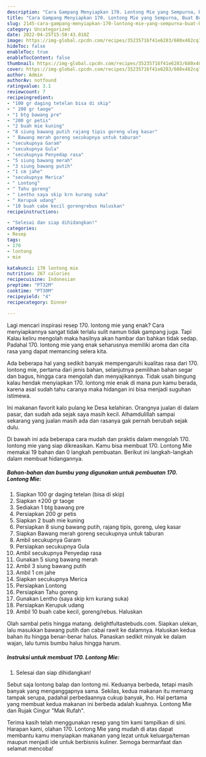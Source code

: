 ```yaml
---
description: "Cara Gampang Menyiapkan 170. Lontong Mie yang Sempurna, Buat Buka Puasa Lezat Sekali"
title: "Cara Gampang Menyiapkan 170. Lontong Mie yang Sempurna, Buat Buka Puasa Lezat Sekali"
slug: 2145-cara-gampang-menyiapkan-170-lontong-mie-yang-sempurna-buat-buka-puasa-lezat-sekali
category: Uncategorized
date: 2022-04-25T15:50:43.018Z
image: https://img-global.cpcdn.com/recipes/35235716f41e6283/680x482cq70/170-lontong-mie-foto-resep-utama.jpg
hideToc: false
enableToc: true
enableTocContent: false
thumbnail: https://img-global.cpcdn.com/recipes/35235716f41e6283/680x482cq70/170-lontong-mie-foto-resep-utama.jpg
cover: https://img-global.cpcdn.com/recipes/35235716f41e6283/680x482cq70/170-lontong-mie-foto-resep-utama.jpg
author: Admin
authorAv: notfound
ratingvalue: 3.1
reviewcount: 7
recipeingredient:
- "100 gr daging tetelan bisa di skip"
- " 200 gr taoge"
- "1 btg bawang pre"
- "200 gr petis"
- "2 buah mie kuning"
- "8 siung bawang putih rajang tipis goreng uleg kasar"
- " Bawang merah goreng secukupnya untuk taburan"
- "secukupnya Garam"
- "secukupnya Gula"
- "secukupnya Penyedap rasa"
- "5 siung bawang merah"
- "3 siung bawang putih"
- "1 cm jahe"
- "secukupnya Merica"
- " Lontong"
- " Tahu goreng"
- " Lentho saya skip krn kurang suka"
- " Kerupuk udang"
- "10 buah cabe kecil gorengrebus Haluskan"
recipeinstructions:

- "Selesai dan siap dihidangkan!"
categories:
- Resep
tags:
- 170
- lontong
- mie

katakunci: 170 lontong mie 
nutrition: 267 calories
recipecuisine: Indonesian
preptime: "PT32M"
cooktime: "PT30M"
recipeyield: "4"
recipecategory: Dinner

---
```



Lagi mencari inspirasi resep 170. lontong mie yang enak? Cara menyiapkannya sangat tidak terlalu sulit namun tidak gampang juga. Tapi Kalau keliru mengolah maka hasilnya akan hambar dan bahkan tidak sedap. Padahal 170. lontong mie yang enak seharusnya memiliki aroma dan cita rasa yang dapat memancing selera kita.


Ada beberapa hal yang sedikit banyak mempengaruhi kualitas rasa dari 170. lontong mie, pertama dari jenis bahan, selanjutnya pemilihan bahan segar dan bagus, hingga cara mengolah dan menyajikannya. Tidak usah bingung kalau hendak menyiapkan 170. lontong mie enak di mana pun kamu berada, karena asal sudah tahu caranya maka hidangan ini bisa menjadi suguhan istimewa.

Ini makanan favorit kalo pulang ke Desa kelahiran. Orangnya jualan di dalam pasar, dan sudah ada sejak saya masih kecil. Alhamdulillah sampai sekarang yang jualan masih ada dan rasanya gak pernah berubah sejak dulu.


Di bawah ini ada beberapa cara mudah dan praktis dalam mengolah 170. lontong mie yang siap dikreasikan. Kamu bisa membuat 170. Lontong Mie memakai 19 bahan dan 0 langkah pembuatan. Berikut ini langkah-langkah dalam membuat hidangannya.

<!--inarticleads1-->

##### Bahan-bahan dan bumbu yang digunakan untuk pembuatan 170. Lontong Mie:

1. Siapkan 100 gr daging tetelan (bisa di skip)
1. Siapkan  ±200 gr taoge
1. Sediakan 1 btg bawang pre
1. Persiapkan 200 gr petis
1. Siapkan 2 buah mie kuning
1. Persiapkan 8 siung bawang putih, rajang tipis, goreng, uleg kasar
1. Siapkan  Bawang merah goreng secukupnya untuk taburan
1. Ambil secukupnya Garam
1. Persiapkan secukupnya Gula
1. Ambil secukupnya Penyedap rasa
1. Gunakan 5 siung bawang merah
1. Ambil 3 siung bawang putih
1. Ambil 1 cm jahe
1. Siapkan secukupnya Merica
1. Persiapkan  Lontong
1. Persiapkan  Tahu goreng
1. Gunakan  Lentho (saya skip krn kurang suka)
1. Persiapkan  Kerupuk udang
1. Ambil 10 buah cabe kecil, goreng/rebus. Haluskan


Olah sambal petis hingga matang. delightfultastebuds.com. Siapkan ulekan, lalu masukkan bawang putih dan cabai rawit ke dalamnya. Haluskan kedua bahan itu hingga benar-benar halus. Panaskan sedikit minyak ke dalam wajan, lalu tumis bumbu halus hingga harum. 

<!--inarticleads2-->

##### Instruksi untuk membuat 170. Lontong Mie:


1. Selesai dan siap dihidangkan!

Sebut saja lontong balap dan lontong mi. Keduanya berbeda, tetapi masih banyak yang menganggapnya sama. Sekilas, kedua makanan itu memang tampak serupa, padahal perbedaannya cukup banyak, lho. Hal pertama yang membuat kedua makanan ini berbeda adalah kuahnya. Lontong Mie dan Rujak Cingur &#34;Mak Rufah&#34;. 

Terima kasih telah menggunakan resep yang tim kami tampilkan di sini. Harapan kami, olahan 170. Lontong Mie yang mudah di atas dapat membantu kamu menyiapkan makanan yang lezat untuk keluarga/teman maupun menjadi ide untuk berbisnis kuliner. Semoga bermanfaat dan selamat mencoba!
